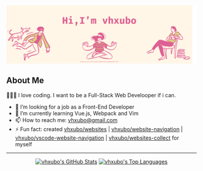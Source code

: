 [![](./images/vhxubo.png)](https://opendoodles.com/)

## About Me

👨🏻‍💻 I love coding. I want to be a Full-Stack Web Develooper if i can.

- 👀 I’m looking for a job as a Front-End Developer
- 🌱 I’m currently learning Vue.js, Webpack and Vim
- 📫 How to reach me: vhxubo@gmail.com
- ⚡ Fun fact: created [vhxubo/websites](https://github.com/vhxubo/websites) | [vhxubo/website-navigation](https://github.com/vhxubo/website-navigation) | [vhxubo/vscode-website-navigation](https://github.com/vhxubo/vscode-website-navigation) | [vhxubo/websites-collect](https://github.com/vhxubo/websites-collect) for myself

---
<p align="center">
<a href="https://github.com/vhxubo" title="vhxubo's GitHub Stats"><img height="160px" alt="vhxubo's GitHub Stats" src="https://github-readme-stats.vercel.app/api?username=vhxubo&count_private=true&hide=issues&title_color=de6092&text_color=d8d27f&bg_color=fff6e7&hide_border=true"></a>
<a href="https://github.com/vhxubo" title="vhxubo's Top Languages"><img height="160px" alt="vhxubo's Top Languages" src="https://github-readme-stats.vercel.app/api/top-langs/?username=vhxubo&layout=compact&title_color=de6092&text_color=d8d27f&bg_color=fff6e7&hide_border=true"></a>
</p>
